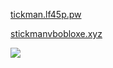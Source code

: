 <a href="https:/stickman.lf45p.pw/">tickman.lf45p.pw</a>

<a href="https://stickmanvbobloxe.xyz/">stickmanvbobloxe.xyz</a>

![](https://dcbadge.vercel.app/api/shield/727103828800831549)
